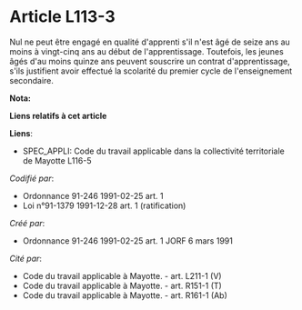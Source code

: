 # Article L113-3

Nul ne peut être engagé en qualité d'apprenti s'il n'est âgé de seize ans au moins à vingt-cinq ans au début de
l'apprentissage. Toutefois, les jeunes âgés d'au moins quinze ans peuvent souscrire un contrat d'apprentissage, s'ils
justifient avoir effectué la scolarité du premier cycle de l'enseignement secondaire.

**Nota:**



**Liens relatifs à cet article**

**Liens**:

  - SPEC_APPLI: Code du travail applicable dans la collectivité territoriale de Mayotte L116-5

_Codifié par_:

  - Ordonnance 91-246 1991-02-25 art. 1
  - Loi n°91-1379 1991-12-28 art. 1 (ratification)

_Créé par_:

  - Ordonnance 91-246 1991-02-25 art. 1 JORF 6 mars 1991

_Cité par_:

  - Code du travail applicable à Mayotte. - art. L211-1 (V)
  - Code du travail applicable à Mayotte. - art. R151-1 (T)
  - Code du travail applicable à Mayotte. - art. R161-1 (Ab)
